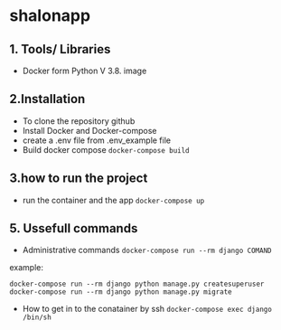 # shalonapp
## 1. Tools/ Libraries
-   Docker form Python V 3.8. image

## 2.Installation

-   To clone the repository github
-   Install Docker and Docker-compose
-   create a .env file from .env_example file
-   Build docker compose
``` docker-compose build ```

## 3.how to run the project
-   run the container and the app
``` docker-compose up ```


## 5. Ussefull commands
-   Administrative commands
``` docker-compose run --rm django COMAND ```

example:

``` docker-compose run --rm django python manage.py createsuperuser ```
``` docker-compose run --rm django python manage.py migrate ```

- How to get in to the conatainer by ssh
``` docker-compose exec django /bin/sh ```